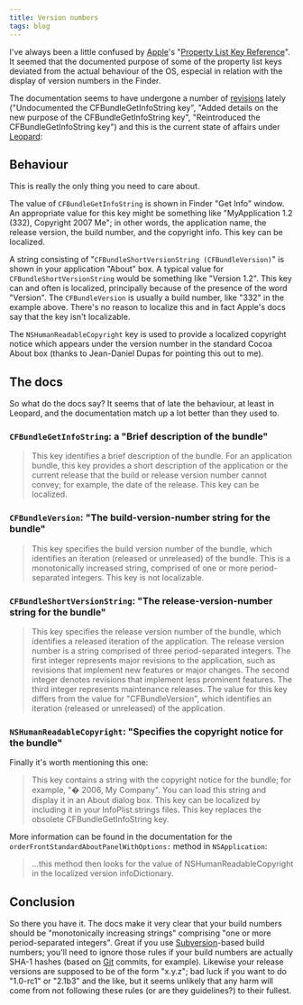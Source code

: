 ```yaml
---
title: Version numbers
tags: blog
---
```


I've always been a little confused by [Apple](http://www.wincent.com/wiki/Apple)'s "[Property List Key Reference](http://developer.apple.com/documentation/MacOSX/Conceptual/BPRuntimeConfig/Articles/PListKeys.html)". It seemed that the documented purpose of some of the property list keys deviated from the actual behaviour of the OS, especial in relation with the display of version numbers in the Finder.

The documentation seems to have undergone a number of [revisions](http://developer.apple.com/documentation/MacOSX/Conceptual/BPRuntimeConfig/RevisionHistory.html) lately ("Undocumented the CFBundleGetInfoString key", "Added details on the new purpose of the CFBundleGetInfoString key", "Reintroduced the CFBundleGetInfoString key") and this is the current state of affairs under [Leopard](http://www.wincent.com/wiki/Leopard):

## Behaviour

This is really the only thing you need to care about.

The value of `CFBundleGetInfoString` is shown in Finder "Get Info" window. An appropriate value for this key might be something like "MyApplication 1.2 (332), Copyright 2007 Me"; in other words, the application name, the release version, the build number, and the copyright info. This key can be localized.

A string consisting of "`CFBundleShortVersionString (CFBundleVersion)`" is shown in your application "About" box. A typical value for `CFBundleShortVersionString` would be something like "Version 1.2". This key can and often is localized, principally because of the presence of the word "Version". The `CFBundleVersion` is usually a build number, like "332" in the example above. There's no reason to localize this and in fact Apple's docs say that the key isn't localizable.

The `NSHumanReadableCopyright` key is used to provide a localized copyright notice which appears under the version number in the standard Cocoa About box (thanks to Jean-Daniel Dupas for pointing this out to me).

## The docs

So what do the docs say? It seems that of late the behaviour, at least in Leopard, and the documentation match up a lot better than they used to.

### `CFBundleGetInfoString`: a "Brief description of the bundle"

> This key identifies a brief description of the bundle. For an application bundle, this key provides a short description of the application or the current release that the build or release version number cannot convey; for example, the date of the release. This key can be localized.

### `CFBundleVersion`: "The build-version-number string for the bundle"

> This key specifies the build version number of the bundle, which identifies an iteration (released or unreleased) of the bundle. This is a monotonically increased string, comprised of one or more period-separated integers. This key is not localizable.

### `CFBundleShortVersionString`: "The release-version-number string for the bundle"

> This key specifies the release version number of the bundle, which identifies a released iteration of the application. The release version number is a string comprised of three period-separated integers. The first integer represents major revisions to the application, such as revisions that implement new features or major changes. The second integer denotes revisions that implement less prominent features. The third integer represents maintenance releases. The value for this key differs from the value for "CFBundleVersion", which identifies an iteration (released or unreleased) of the application.

### `NSHumanReadableCopyright`: "Specifies the copyright notice for the bundle"

Finally it's worth mentioning this one:

> This key contains a string with the copyright notice for the bundle; for example, "� 2006, My Company". You can load this string and display it in an About dialog box. This key can be localized by including it in your InfoPlist.strings files. This key replaces the obsolete CFBundleGetInfoString key.

More information can be found in the documentation for the `orderFrontStandardAboutPanelWithOptions:` method in `NSApplication`:

> ...this method then looks for the value of NSHumanReadableCopyright in the localized version infoDictionary.

## Conclusion

So there you have it. The docs make it very clear that your build numbers should be "monotonically increasing strings" comprising "one or more period-separated integers". Great if you use [Subversion](http://www.wincent.com/wiki/Subversion)-based build numbers; you'll need to ignore those rules if your build numbers are actually SHA-1 hashes (based on [Git](http://www.wincent.com/wiki/Git) commits, for example). Likewise your release versions are supposed to be of the form "x.y.z"; bad luck if you want to do "1.0-rc1" or "2.1b3" and the like, but it seems unlikely that any harm will come from not following these rules (or are they guidelines?) to their fullest.
